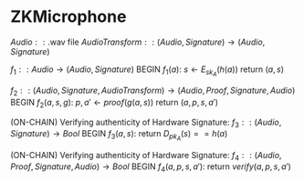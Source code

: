 # ZKMicrophone



$Audio::\text{.wav file}$
$AudioTransform::(Audio,Signature)\rightarrow (Audio,Signature)$


$f_1::Audio\rightarrow(Audio,Signature)$
$\text{BEGIN }f_1(a):$
$s \leftarrow E_{sk_A}(h(a))$
$\text{return } (a,s)$


$f_2::(Audio,Signature,AudioTransform)\rightarrow(Audio,Proof,Signature,Audio)$
$\text{BEGIN }f_2(a,s,g):$
$p,a'\leftarrow proof(g(a,s))$
$\text{return } (a,p,s,a')$


(ON-CHAIN) Verifying authenticity of Hardware Signature:
$f_3::(Audio,Signature)\rightarrow Bool$
$\text{BEGIN }f_3(a,s):$
$\text{return } D_{pk_A}(s)==h(a)$


(ON-CHAIN) Verifying authenticity of Hardware Signature:
$f_4::(Audio,Proof,Signature,Audio)\rightarrow Bool$
$\text{BEGIN }f_4(a,p,s,a'):$
$\text{return } verify(a,p,s,a')$


